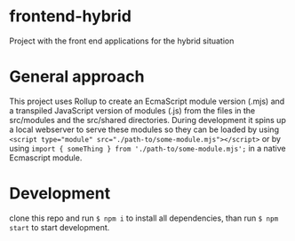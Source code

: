 # frontend-hybrid
Project with the front end applications for the hybrid situation

# General approach
This project uses Rollup to create an EcmaScript module version (.mjs) and a transpiled JavaScript version of modules (.js) from the files in the src/modules and the src/shared directories.
During development it spins up a local webserver to serve these modules so they can be loaded by using ```<script type="module" src="./path-to/some-module.mjs"></script>``` or by using ```import { someThing } from './path-to/some-module.mjs';``` in a native Ecmascript module.

# Development
clone this repo and run ```$ npm i``` to install all dependencies, than run ```$ npm start``` to start development.
